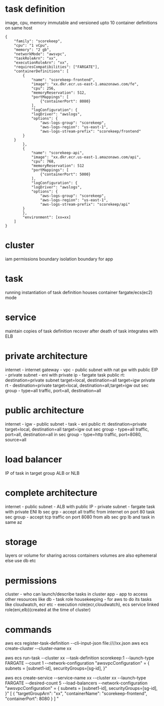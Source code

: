 # task definition
image, cpu, memory
immutable and versioned
upto 10 container definitions
on same host
```
{
    "family": "scorekeep",
    "cpu": "1 vCpu",
    "memory": "2 gb",
    "networkMode": "awsvpc",
    "taskRoleArn": "xx",
    "executionRoleArn": "xx",
    "requiresCompatibilities": ["FARGATE"],
    "containerDefinitions": [
        {
            "name": "scorekeep-frontend",
            "image": "xx.dkr.ecr.us-east-1.amazonaws.com/fe",
            "cpu": 256,
            "memoryReservation": 512,
            "portMappings": [
                {"containerPort": 8080}
            ],
            "logConfiguration": {
            "logDriver": "awslogs",
            "options": {
                "aws-logs-group": "scorekeep",
                "aws-logs-region": "us-east-1",
                "aws-logs-stream-prefix": "scorekeep/frontend"
        }
    }
        },
        {
            "name": "scorekeep-api",
            "image": "xx.dkr.ecr.us-east-1.amazonaws.com/api",
            "cpu": 768,
            "memoryReservation": 512
            "portMappings": [
                {"containerPort": 5000}
            ],
            "logConfiguration": {
            "logDriver": "awslogs",
            "options": {
                "aws-logs-group": "scorekeep",
                "aws-logs-region": "us-east-1",
                "aws-logs-stream-prefix": "scorekeep/api"
        }
        },
        "environment": [xx=xx]
    ]
}
```

# cluster
iam permissions boundary
isolation boundary for app

# task
running instantiation of task definition
houses container
fargate/ecs(ec2) mode

# service
maintain copies of task definition
recover after death of task
integrates with ELB

# private architecture
internet - internet gateway - vpc - public subnet with nat gw with public EIP - private subnet - eni with private ip - fargate task
public rt: destination=private subnet target=local, destination=all target=igw
private rt - destination=private target=local, destination=all,target=igw
out sec group - type=all traffic, port=all, destination=all

# public architecture

internet - igw - public subnet - task - eni
public rt: destination=private target=local, destination=all target=igw
out sec group - type=all traffic, port=all, destination=all
in sec group - type=http traffic, port=8080, source=all

# load balancer
IP of task in target group
ALB or NLB

# complete architecture
internet - public subnet - ALB with public IP - private subnet - fargate task with private ENI
lb sec grp - accept all traffic from internet on port 80
task sec group - accept tcp traffic on port 8080 from alb sec grp
lb and task in same az

# storage
layers or volume for sharing across containers
volumes are also ephemeral
else use db etc

# permissions
cluster - who can launch/describe tasks in cluster
app - app to access other resources like db - task role
housekeeping - for aws to do its tasks like cloudwatch, ecr etc - execution role(ecr,cloudwatch), ecs service linked role(eni,elb)(created at the time of cluster)

# commands

aws ecs register-task-definition --cli-input-json file:////xx.json
aws ecs create-cluster --cluster-name xx

aws ecs run-task --cluster xx --task-definition scorekeep:1 --launch-type FARGATE --count 1 --network-configuration "awsvpcConfiguration" = {
    subnets = [subnet1-id],
    securityGroups=[sg-id],
}" 

aws ecs create-service --service-name xx --cluster xx --launch-type FARGATE --desired-count 5 --load-balancers
--network-configuration "awsvpcConfiguration" = {
    subnets = [subnet1-id],
    securityGroups=[sg-id],
}"
[
    {
        "targetGroupArn": "xx",
        "containerName": "scorekeep-frontend",
        "containerPort": 8080
    }
]
"
